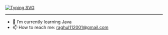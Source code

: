 <a align="center" href="https://git.io/typing-svg"><img src="https://readme-typing-svg.demolab.com?font=Fira+Code&pause=1000&color=14DB94&center=true&vCenter=true&width=435&lines=Hello%2C+There!+%F0%9F%91%8B+;This+is+Raghul....;Nice+to+meet+you" alt="Typing SVG" /></a>

<hr>

- 🌱 I’m currently learning Java
- 📫 How to reach me: raghul112001@gmail.com

